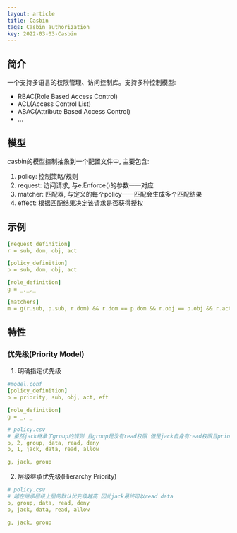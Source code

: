 ```yaml
---
layout: article
title: Casbin
tags: Casbin authorization
key: 2022-03-03-Casbin
---
```



## 简介
一个支持多语言的权限管理、访问控制库。支持多种控制模型:
- RBAC(Role Based Access Control)
- ACL(Access Control List)
- ABAC(Attribute Based Access Control)
- ...


## 模型
casbin的模型控制抽象到一个配置文件中, 主要包含:
1. policy: 控制策略/规则
2. request: 访问请求, 与e.Enforce()的参数一一对应
3. matcher: 匹配器, 与定义的每个policy一一匹配会生成多个匹配结果
4. effect: 根据匹配结果决定该请求是否获得授权


## 示例

```yaml
[request_definition]
r = sub, dom, obj, act

[policy_definition]
p = sub, dom, obj, act

[role_definition]
g = _,_,_

[matchers]
m = g(r.sub, p.sub, r.dom) && r.dom == p.dom && r.obj == p.obj && r.act == p.obj
```


## 特性
### 优先级(Priority Model)
1. 明确指定优先级

```yaml
#model.conf
[policy_definition]
p = priority, sub, obj, act, eft

[role_definition]
g = _, _
```

```yaml
# policy.csv
# 虽然jack继承了group的规则 且group是没有read权限 但是jack自身有read权限且priority=1比group中的要高(越小越高) 因此jack最终可以read data
p, 2, group, data, read, deny
p, 1, jack, data, read, allow

g, jack, group
```

2. 层级继承优先级(Hierarchy Priority)

```yaml
# policy.csv
# 越在继承层级上层的默认优先级越高 因此jack最终可以read data
p, group, data, read, deny
p, jack, data, read, allow

g, jack, group
```
